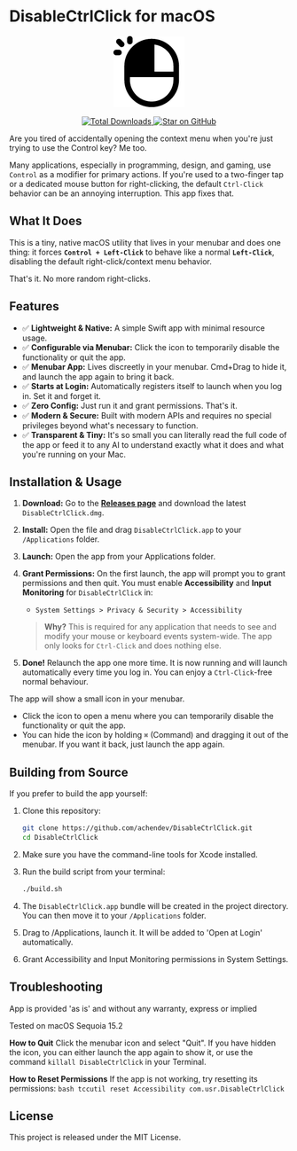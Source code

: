 # DisableCtrlClick for macOS

<p align="center">
  <img src="DisableCtrlClick.png" alt="App Icon" width="128">
</p>

<p align="center">
  <a href="https://github.com/achendev/DisableCtrlClick/releases">
    <img src="https://img.shields.io/github/downloads/achendev/DisableCtrlClick/total.svg" alt="Total Downloads">
  </a>
  <a href="https://github.com/achendev/DisableCtrlClick">
    <img src="https://img.shields.io/github/stars/achendev/DisableCtrlClick?style=social" alt="Star on GitHub">
  </a>
</p>

Are you tired of accidentally opening the context menu when you're just trying to use the Control key? Me too.

Many applications, especially in programming, design, and gaming, use `Control` as a modifier for primary actions. If you're used to a two-finger tap or a dedicated mouse button for right-clicking, the default `Ctrl-Click` behavior can be an annoying interruption. This app fixes that.

## What It Does

This is a tiny, native macOS utility that lives in your menubar and does one thing: it forces **`Control + Left-Click`** to behave like a normal **`Left-Click`**, disabling the default right-click/context menu behavior.

That's it. No more random right-clicks.

## Features

*   ✅ **Lightweight & Native:** A simple Swift app with minimal resource usage.
*   ✅ **Configurable via Menubar:** Click the icon to temporarily disable the functionality or quit the app.
*   ✅ **Menubar App:** Lives discreetly in your menubar. Cmd+Drag to hide it, and launch the app again to bring it back.
*   ✅ **Starts at Login:** Automatically registers itself to launch when you log in. Set it and forget it.
*   ✅ **Zero Config:** Just run it and grant permissions. That's it.
*   ✅ **Modern & Secure:** Built with modern APIs and requires no special privileges beyond what's necessary to function.
*   ✅ **Transparent & Tiny:** It's so small you can literally read the full code of the app or feed it to any AI to understand exactly what it does and what you're running on your Mac.



## Installation & Usage

1.  **Download:** Go to the [**Releases page**](https://github.com/achendev/DisableCtrlClick/releases) and download the latest `DisableCtrlClick.dmg`.
2.  **Install:** Open the file and drag `DisableCtrlClick.app` to your `/Applications` folder.
3.  **Launch:** Open the app from your Applications folder.
4.  **Grant Permissions:** On the first launch, the app will prompt you to grant permissions and then quit. You must enable **Accessibility** and **Input Monitoring** for `DisableCtrlClick` in:
    *   `System Settings > Privacy & Security > Accessibility`
    > **Why?** This is required for any application that needs to see and modify your mouse or keyboard events system-wide. The app only looks for `Ctrl-Click` and does nothing else.

5.  **Done!** Relaunch the app one more time. It is now running and will launch automatically every time you log in. You can enjoy a `Ctrl-Click`-free normal behaviour.

The app will show a small icon in your menubar.
*   Click the icon to open a menu where you can temporarily disable the functionality or quit the app.
*   You can hide the icon by holding `⌘` (Command) and dragging it out of the menubar. If you want it back, just launch the app again.

## Building from Source

If you prefer to build the app yourself:

1.  Clone this repository:
    ```bash
    git clone https://github.com/achendev/DisableCtrlClick.git
    cd DisableCtrlClick
    ```
2.  Make sure you have the command-line tools for Xcode installed.
3.  Run the build script from your terminal:
    ```bash
    ./build.sh
    ```
4.  The `DisableCtrlClick.app` bundle will be created in the project directory. You can then move it to your `/Applications` folder.

5.  Drag to /Applications, launch it. It will be added to 'Open at Login' automatically.

6.  Grant Accessibility and Input Monitoring permissions in System Settings.

## Troubleshooting 

App is provided 'as is' and without any warranty, express or implied

Tested on macOS Sequoia 15.2

**How to Quit**
Click the menubar icon and select "Quit". If you have hidden the icon, you can either launch the app again to show it, or use the command `killall DisableCtrlClick` in your Terminal.

**How to Reset Permissions**
If the app is not working, try resetting its permissions:
    ```bash
    tccutil reset Accessibility com.usr.DisableCtrlClick
    ```

## License

This project is released under the MIT License.